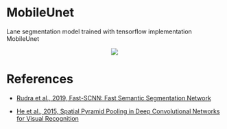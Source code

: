 # MobileUnet

Lane segmentation model trained with tensorflow implementation MobileUnet

<p align="center">
<image src="https://github.com/xadrianzetx/fast-scnn-tensorflow/blob/master/gifs/nightride.gif"></image>
</p>


# References
* [Rudra et al., 2019, Fast-SCNN: Fast Semantic Segmentation Network](https://arxiv.org/pdf/1902.04502.pdf)

* [He et al., 2015, Spatial Pyramid Pooling in Deep Convolutional Networks for Visual Recognition](https://arxiv.org/pdf/1406.4729.pdf)